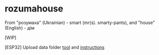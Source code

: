 # rozumahouse
From "розумаха" (Ukrainian) - smart (mr(s). smarty-pants), and "house" (English) - дім

[WIP]

[ESP32]
Upload data folder [tool](https://github.com/me-no-dev/arduino-esp32fs-plugin/releases/) and [instructions](https://randomnerdtutorials.com/install-esp32-filesystem-uploader-arduino-ide/)